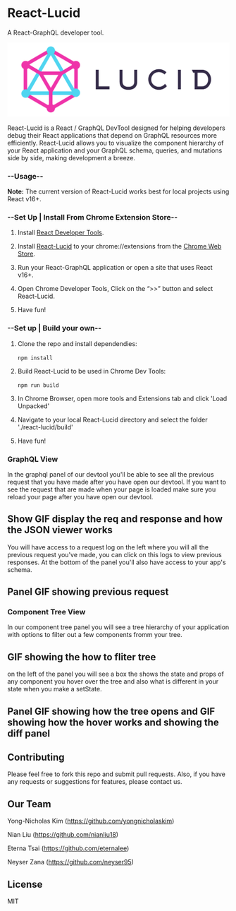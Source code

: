 # React-Lucid
A React-GraphQL developer tool.

![Alt text](public/assets/logo-text.png?raw=true "Title")

React-Lucid is a React / GraphQL DevTool designed for helping developers debug their React applications that depend on GraphQL resources more efficiently. React-Lucid allows you to visualize the component hierarchy of your React application and your GraphQL schema, queries, and mutations side by side, making development a breeze.

### --Usage--
**Note:**  The current version of React-Lucid works best for local projects using React v16+. 

### --Set Up | Install From Chrome Extension Store--

1. Install <a href="https://chrome.google.com/webstore/detail/react-developer-tools/fmkadmapgofadopljbjfkapdkoienihi?hl=en">React Developer Tools</a>. 

2. Install <a href="https://chrome.google.com/webstore/detail/debux/ooihnkghpifccalpfakdnlolfaiidfjp?authuser=1">React-Lucid</a> to your chrome://extensions from the <a href="https://chrome.google.com/webstore/category/extensions">Chrome Web Store</a>.

3. Run your React-GraphQL application or open a site that uses React v16+.

4. Open Chrome Developer Tools, Click on the “>>” button and select React-Lucid.

5. Have fun!

### --Set up | Build your own--

1. Clone the repo and install dependendies: 

    ```npm install```

2. Build React-Lucid to be used in Chrome Dev Tools: 

    ```npm run build ```

3. In Chrome Browser, open more tools and Extensions tab and click 'Load Unpacked' 

4. Navigate to your local React-Lucid directory and select the folder './react-lucid/build'

5. Have fun!

### GraphQL View
In the graphql panel of our devtool you'll be able to see all the previous request that you have made after you have open our devtool. If you want to see the request that are made when your page is loaded make sure you reload your page after you have open our devtool. 

## Show GIF display the req and response and how the JSON viewer works

You will have access to a request log on the left where you will all the previous request you've made, you can click on this logs to view previous responses. At the bottom of the panel you'll also have access to your app's schema.

## Panel GIF showing previous request 

### Component Tree View
In our component tree panel you will see a tree hierarchy of your application with options to filter out a few components fromm your tree.

## GIF showing the how to fliter tree

on the left of the panel you will see a box the shows the state and props of any component you hover over the tree and also what is different in your state when you make a setState.

## Panel GIF showing how the tree opens and GIF showing how the hover works and showing the diff panel

## Contributing

Please feel free to fork this repo and submit pull requests. Also, if you have any requests or suggestions for features, please contact us.

## Our Team

Yong-Nicholas Kim (https://github.com/yongnicholaskim)

Nian Liu (https://github.com/nianliu18)

Eterna Tsai (https://github.com/eternalee)

Neyser Zana (https://github.com/neyser95)

## License
MIT
